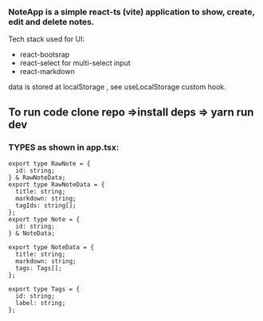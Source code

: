 ### NoteApp is a simple react-ts (vite) application to show, create, edit and delete notes.

Tech stack used  for UI:
- react-bootsrap
- react-select for multi-select input
- react-markdown

data is stored at localStorage , see useLocalStorage custom hook.

## To run code clone repo =>install deps =>  yarn run dev

### TYPES as shown in app.tsx:
```
export type RawNote = {
  id: string;
} & RawNoteData;
export type RawNoteData = {
  title: string;
  markdown: string;
  tagIds: string[];
};
export type Note = {
  id: string;
} & NoteData;

export type NoteData = {
  title: string;
  markdown: string;
  tags: Tags[];
};

export type Tags = {
  id: string;
  label: string;
};
```
